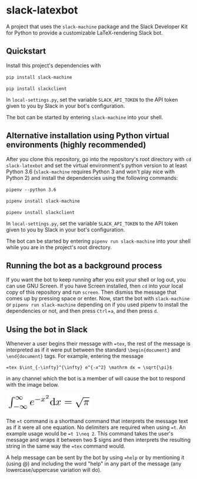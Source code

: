 # slack-latexbot
A project that uses the `slack-machine` package and the Slack Developer Kit for Python to provide a customizable LaTeX-rendering Slack bot.

## Quickstart
Install this project's dependencies with

`pip install slack-machine`

`pip install slackclient`

In `local-settings.py`, set the variable `SLACK_API_TOKEN` to the API token given to you by Slack in your bot's configuration.

The bot can be started by entering `slack-machine` into your shell.

## Alternative installation using Python virtual environments (highly recommended)
After you clone this repository, go into the repository's root directory with `cd slack-latexbot` and set the virtual environment's python version to at least Python 3.6 (`slack-machine` requires Python 3 and won't play nice with Python 2) and install the dependencies using the following commands:

`pipenv --python 3.6`

`pipenv install slack-machine`

`pipenv install slackclient`

In `local-settings.py`, set the variable `SLACK_API_TOKEN` to the API token given to you by Slack in your bot's configuration.

The bot can be started by entering `pipenv run slack-machine` into your shell while you are in the project's root directory.

## Running the bot as a background process
If you want the bot to keep running after you exit your shell or log out, you can use GNU Screen. If you have Screen installed, then `cd` into your local copy of this repository and run `screen`. Then dismiss the message that comes up by pressing space or enter. Now, start the bot with `slack-machine` or `pipenv run slack-machine` depending on if you used pipenv to install the dependencies or not, and then press `Ctrl`+`a`, and then press `d`.

## Using the bot in Slack
Whenever a user begins their message with `=tex`, the rest of the message is interpreted as if it were put between the standard `\begin{document}` and `\end{document}` tags. For example, entering the message
```
=tex $\int_{-\infty}^{\infty} e^{-x^2} \mathrm dx = \sqrt{\pi}$
```
in any channel which the bot is a member of will cause the bot to respond with the image below.

![Rendered LaTeX image](docs/outfile.png?raw=true "PNG image rendered by bot")

The `=t` command is a shorthand command that interprets the message text as if it were all one equation. No delimiters are required when using `=t`. An example usage would be `=t 1\neq 2`. This command takes the user's message and wraps it between two $ signs and then interprets the resulting string in the same way the `=tex` command would.

A help message can be sent by the bot by using `=help` or by mentioning it (using @) and including the word "help" in any part of the message (any lowercase/uppercase variation will do).
